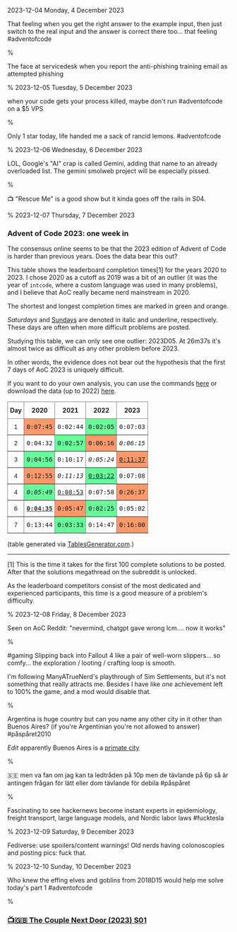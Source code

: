 2023-12-04 Monday,  4 December 2023

That feeling when you get the right answer to the example input, then just switch to the real input and the answer is correct there too... that feeling \#adventofcode

%

The face at servicedesk when you report the anti-phishing training email as attempted phishing

%
2023-12-05 Tuesday,  5 December 2023

when your code gets your process killed, maybe don't run \#adventofcode on a $5 VPS

%

Only 1 star today, life handed me a sack of rancid lemons. \#adventofcode

%
2023-12-06 Wednesday,  6 December 2023

LOL, Google's "AI" crap is called Gemini, adding that name to an already overloaded list. The gemini smolweb project will be especially pissed.

%

📺 "Rescue Me" is a good show but it kinda goes off the rails in S04.

%
2023-12-07 Thursday,  7 December 2023

### Advent of Code 2023: one week in

The consensus online seems to be that the 2023 edition of Advent of Code is harder than previous years. Does the data bear this out? 

This table shows the leaderboard completion times[1] for the years 2020 to 2023. I chose 2020 as a cutoff as 2019 was a bit of an outlier (it was the year of `intcode`, where a custom language was used in many problems), and I believe that AoC really became nerd mainstream in 2020.

The shortest and longest completion times are marked in green and orange.

*Saturdays* and <u>Sundays</u> are denoted in italic and underline, respectively. These days are often when more difficult problems are posted.

Studying this table, we can only see one outlier: 2023D05. At 26m37s it's almost twice as difficult as any other problem before 2023. 

In other words, the evidence does not bear out the hypothesis that the first 7 days of AoC 2023 is uniquely difficult.

If you want to do your own analysis, you can use the commands [here](https://github.com/gustafe/aoc2023/blob/main/get-time-stats.md) or download the data (up to 2022) [here](https://github.com/gustafe/aoc2023/blob/main/AoC-leaderboard-times-2015-2022.txt). 

<style type="text/css">
.tg  {border-collapse:collapse;border-spacing:0;}
.tg td{border-color:black;border-style:solid;border-width:1px;font-family:Arial, sans-serif;font-size:14px;
  overflow:hidden;padding:10px 5px;word-break:normal;}
.tg th{border-color:black;border-style:solid;border-width:1px;font-family:Arial, sans-serif;font-size:14px;
  font-weight:normal;overflow:hidden;padding:10px 5px;word-break:normal;}
.tg .tg-hd4b{background-color:#ffffff;border-color:inherit;color:#333333;font-family:"Lucida Console", Monaco, monospace !important;
  font-weight:bold;text-align:right;text-decoration:underline;vertical-align:top}
.tg .tg-jpg1{background-color:#67fd9a;border-color:inherit;font-family:"Lucida Console", Monaco, monospace !important;
  text-align:right;vertical-align:top}
.tg .tg-c3ow{border-color:inherit;text-align:center;vertical-align:top}
.tg .tg-3dm3{border-color:inherit;font-family:inherit;text-align:center;vertical-align:top}
.tg .tg-t55k{border-color:inherit;font-family:inherit;font-weight:bold;text-align:left;vertical-align:top}
.tg .tg-359v{background-color:#fe996b;border-color:inherit;font-family:"Lucida Console", Monaco, monospace !important;
  text-align:right;vertical-align:top}
.tg .tg-fvx9{border-color:inherit;font-family:"Lucida Console", Monaco, monospace !important;text-align:right;vertical-align:top}
.tg .tg-fyev{background-color:#ffffff;border-color:inherit;font-family:"Lucida Console", Monaco, monospace !important;
  font-style:italic;text-align:right;vertical-align:top}
.tg .tg-jd9p{background-color:#fe996b;border-color:inherit;font-family:"Lucida Console", Monaco, monospace !important;
  text-align:right;text-decoration:underline;vertical-align:top}
.tg .tg-wijt{background-color:#67fd9a;border-color:inherit;font-family:"Lucida Console", Monaco, monospace !important;
  text-align:right;text-decoration:underline;vertical-align:top}
.tg .tg-fske{background-color:#67fd9a;border-color:inherit;font-family:"Lucida Console", Monaco, monospace !important;
  font-style:italic;text-align:right;vertical-align:top}
.tg .tg-woea{background-color:#ffffff;border-color:inherit;font-family:"Lucida Console", Monaco, monospace !important;
  text-align:right;text-decoration:underline;vertical-align:top}
</style>
<table class="tg">
<thead>
  <tr>
    <th class="tg-t55k">Day</th>
    <th class="tg-3dm3"><span style="font-weight:bold">2020</span></th>
    <th class="tg-3dm3"><span style="font-weight:bold">2021</span></th>
    <th class="tg-3dm3"><span style="font-weight:bold">2022</span></th>
    <th class="tg-3dm3"><span style="font-weight:bold">2023</span></th>
  </tr>
</thead>
<tbody>
  <tr>
    <td class="tg-c3ow">1</td>
    <td class="tg-359v">0:07:45</td>
    <td class="tg-fvx9">0:02:44</td>
    <td class="tg-jpg1">0:02:05</td>
    <td class="tg-fvx9">0:07:03</td>
  </tr>
  <tr>
    <td class="tg-c3ow">2</td>
    <td class="tg-fvx9">0:04:32</td>
    <td class="tg-jpg1">0:02:57</td>
    <td class="tg-359v">0:06:16</td>
    <td class="tg-fyev">0:06:15</td>
  </tr>
  <tr>
    <td class="tg-c3ow">3</td>
    <td class="tg-jpg1">0:04:56</td>
    <td class="tg-fvx9">0:10:17</td>
    <td class="tg-fyev">0:05:24</td>
    <td class="tg-jd9p">0:11:37</td>
  </tr>
  <tr>
    <td class="tg-c3ow">4</td>
    <td class="tg-359v">0:12:55</td>
    <td class="tg-fyev">0:11:13</td>
    <td class="tg-wijt">0:03:22</td>
    <td class="tg-fvx9">0:07:08</td>
  </tr>
  <tr>
    <td class="tg-c3ow">4</td>
    <td class="tg-fske">0:05:49</td>
    <td class="tg-woea">0:08:53</td>
    <td class="tg-fvx9">0:07:58</td>
    <td class="tg-359v">0:26:37</td>
  </tr>
  <tr>
    <td class="tg-c3ow">6</td>
    <td class="tg-hd4b">0:04:35</td>
    <td class="tg-359v">0:05:47</td>
    <td class="tg-jpg1">0:02:25</td>
    <td class="tg-fvx9">0:05:02</td>
  </tr>
  <tr>
    <td class="tg-c3ow">7</td>
    <td class="tg-fvx9">0:13:44</td>
    <td class="tg-jpg1">0:03:33</td>
    <td class="tg-fvx9">0:14:47</td>
    <td class="tg-359v">0:16:00</td>
  </tr>
</tbody>
</table>

(table generated via [TablesGenerator.com](https://www.tablesgenerator.com/html_tables).)

---

[1] This is the time it takes for the first 100 complete solutions to be posted. After that the solutions megathread on the subreddit is unlocked. 

As the leaderboard competitors consist of the most dedicated and experienced participants, this time is a good measure of a problem's difficulty. 

%
2023-12-08 Friday,  8 December 2023

Seen on AoC Reddit: "nevermind, chatgpt gave wrong lcm.... now it works"

%

\#gaming Slipping back into Fallout 4 like a pair of well-worn slippers... so comfy... the exploration / looting / crafting loop is smooth.

I'm following ManyATrueNerd's playthrough of Sim Settlements, but it's not something that really attracts me. Besides I have like *one* achievement left to 100% the game, and a mod would disable that.

%

Argentina is huge country but can you name any other city in it other than Buenos Aires? (if you're Argentinian you're not allowed to answer) \#påspåret2010

*Edit* apparently Buenos Aires is a [primate city](https://en.wikipedia.org/wiki/Primate_city#South_America)

%

&#x1F1F8;&#x1F1EA; men va fan om jag kan ta ledtråden på 10p men de tävlande på 6p så är antingen frågan för lätt eller dom tävlande för debila \#påspåret 

%

Fascinating to see hackernews become instant experts in epidemiology, freight transport, large language models, and Nordic labor laws \#fucktesla

%
2023-12-09 Saturday,  9 December 2023

Fediverse: use spoilers/content warnings! Old nerds having colonoscopies and posting pics: fuck that.

%
2023-12-10 Sunday, 10 December 2023

Who knew the effing elves and goblins from 2018D15 would help me solve today's part 1 \#adventofcode

%

### [📺🇬🇧  The Couple Next Door (2023) S01](https://www.imdb.com/title/tt27369122/)
